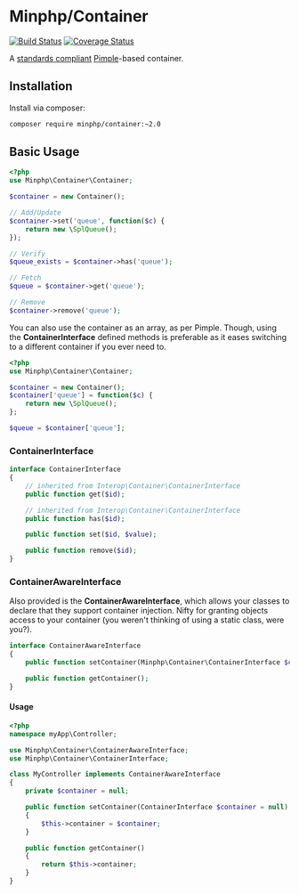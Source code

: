 # Minphp/Container

[![Build Status](https://travis-ci.org/phillipsdata/minphp-container.svg?branch=master)](https://travis-ci.org/phillipsdata/minphp-container) [![Coverage Status](https://coveralls.io/repos/phillipsdata/minphp-container/badge.svg)](https://coveralls.io/r/phillipsdata/minphp-container)

A [standards compliant](https://github.com/container-interop/container-interop/) [Pimple](https://github.com/silexphp/Pimple)-based container.

## Installation

Install via composer:

```sh
composer require minphp/container:~2.0
```

## Basic Usage

```php
<?php
use Minphp\Container\Container;

$container = new Container();

// Add/Update
$container->set('queue', function($c) {
    return new \SplQueue();
});

// Verify
$queue_exists = $container->has('queue');

// Fetch
$queue = $container->get('queue');

// Remove
$container->remove('queue');

```

You can also use the container as an array, as per Pimple. Though, using the **ContainerInterface** defined methods is preferable as it eases switching to a different container if you ever need to.

```php
<?php
use Minphp\Container\Container;

$container = new Container();
$container['queue'] = function($c) {
    return new \SplQueue();
};

$queue = $container['queue'];
```


### ContainerInterface

```php
interface ContainerInterface
{
    // inherited from Interop\Container\ContainerInterface
    public function get($id);

    // inherited from Interop\Container\ContainerInterface
    public function has($id);

    public function set($id, $value);

    public function remove($id);
}
```

### ContainerAwareInterface

Also provided is the **ContainerAwareInterface**, which allows your classes to declare that they support container injection. Nifty for granting objects access to your container (you weren't thinking of using a static class, were you?).

```php
interface ContainerAwareInterface
{
    public function setContainer(Minphp\Container\ContainerInterface $container = null);

    public function getContainer();
}
```

#### Usage

```php
<?php
namespace myApp\Controller;

use Minphp\Container\ContainerAwareInterface;
use Minphp\Container\ContainerInterface;

class MyController implements ContainerAwareInterface
{
    private $container = null;

    public function setContainer(ContainerInterface $container = null)
    {
        $this->container = $container;
    }

    public function getContainer()
    {
        return $this->container;
    }
}

```
